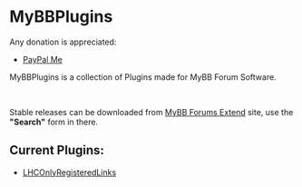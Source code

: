 <h1>MyBBPlugins</h1>
<p>Any donation is appreciated:</p>
<ul>
	<li><a target="_blank" href="https://www.paypal.me/yaeldd">PayPal Me</a></li>
</ul>
<p>MyBBPlugins is a collection of Plugins made for MyBB Forum Software.</p>
<br />
<p>Stable releases can be downloaded from <a target="_blank" href="https://community.mybb.com/mods.php">MyBB Forums Extend</a> site, use the <strong>"Search"</strong> form in there.</p>
<h2>Current Plugins:</h2>
<ul>
	<li><a href="https://github.com/YaelDD/MyBBPlugins/tree/master/LHCOnlyRegisteredLinks">LHCOnlyRegisteredLinks</a></li>
</ul>
